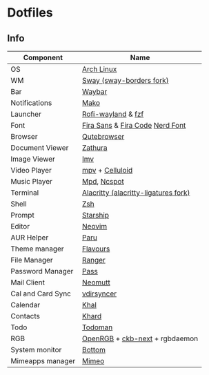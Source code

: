 # Dotfiles

## Info

Component        | Name
-----------------|------
OS               | [Arch Linux](https://archlinux.org)
WM               | [Sway (sway-borders fork)](https://github.com/fluix-dev/sway-borders)
Bar              | [Waybar](https://github.com/Alexays/Waybar)
Notifications    | [Mako](https://github.com/emersion/mako)
Launcher         | [Rofi-wayland](https://github.com/lbonn/rofi) & [fzf](https://github.com/junegunn/fzf)
Font             | [Fira Sans](https://github.com/mozilla/Fira) & [Fira Code](https://github.com/tonsky/FiraCode) [Nerd Font](https://github.com/ryanoasis/nerd-fonts)
Browser          | [Qutebrowser](https://github.com/qutebrowser/qutebrowser)
Document Viewer  | [Zathura](https://github.com/pwmt/zathura)
Image Viewer     | [Imv](https://github.com/eXeC64/imv)
Video Player     | [mpv](https://mpv.io/) + [Celluloid](https://github.com/celluloid-player/celluloid)
Music Player     | [Mpd](https://www.musicpd.org/), [Ncspot](https://github.com/hrkfdn/ncspot)
Terminal         | [Alacritty (alacritty-ligatures fork)](https://github.com/zenixls2/alacritty/tree/ligature)
Shell            | [Zsh](https://www.zsh.org/)
Prompt           | [Starship](https://starship.rs/)
Editor           | [Neovim](https://neovim.io/)
AUR Helper       | [Paru](https://github.com/Morganamilo/paru)
Theme manager    | [Flavours](https://github.com/Misterio77/flavours)
File Manager     | [Ranger](https://github.com/ranger/ranger)
Password Manager | [Pass](https://passwordstore.org/)
Mail Client      | [Neomutt](https://github.com/neomutt/neomutt)
Cal and Card Sync| [vdirsyncer](https://github.com/pimutils/vdirsyncer)
Calendar         | [Khal](https://github.com/pimutils/khal)
Contacts         | [Khard](https://github.com/scheibler/khard)
Todo             | [Todoman](https://github.com/pimutils/todoman)
RGB              | [OpenRGB](https://gitlab.com/CalcProgrammer1/OpenRGB) + [ckb-next](https://github.com/ckb-next/ckb-next) + rgbdaemon
System monitor   | [Bottom](https://github.com/ClementTsang/bottom)
Mimeapps manager | [Mimeo](https://xyne.archlinux.ca/projects/mimeo/)
